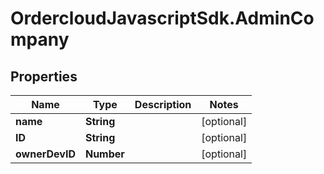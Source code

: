# OrdercloudJavascriptSdk.AdminCompany

## Properties
Name | Type | Description | Notes
------------ | ------------- | ------------- | -------------
**name** | **String** |  | [optional] 
**ID** | **String** |  | [optional] 
**ownerDevID** | **Number** |  | [optional] 


